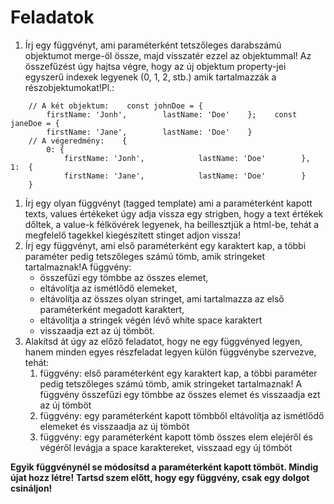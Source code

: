 # **Feladatok**

1. Írj egy függvényt, ami paraméterként tetszőleges darabszámú objektumot merge-öl össze, majd visszatér ezzel az objektummal! Az összefűzést úgy hajtsa végre, hogy az új objektum property-jei egyszerű indexek legyenek (0, 1, 2, stb.) amik tartalmazzák a részobjektumokat!Pl.:

```
    // A két objektum:    const johnDoe = { 
        firstName: 'Jonh',        lastName: 'Doe'    };    const janeDoe = { 
        firstName: 'Jane',        lastName: 'Doe'    }
    // A végeredmény:    {
        0: { 
            firstName: 'Jonh',            lastName: 'Doe'        },        1:  { 
            firstName: 'Jane',            lastName: 'Doe'        }
    }
```

1. Írj egy olyan függvényt (tagged template) ami a paraméterként kapott texts, values értékeket úgy adja vissza egy strigben, hogy a text értékek dőltek, a value-k félkövérek legyenek, ha beillesztjük a html-be, tehát a megfelelő tagekkel kiegészített stinget adjon vissza!
2. Írj egy függvényt, ami első paraméterként egy karaktert kap, a többi paraméter pedig tetszőleges számú tömb, amik stringeket tartalmaznak!A függvény:
    - összefűzi egy tömbbe az összes elemet,
    - eltávolítja az ismétlődő elemeket,
    - eltávolítja az összes olyan stringet, ami tartalmazza az első paraméterként megadott karaktert,
    - eltávolítja a stringek végén lévő white space karaktert
    - visszaadja ezt az új tömböt.
3. Alakítsd át úgy az előző feladatot, hogy ne egy függvényed legyen, hanem minden egyes részfeladat legyen külön függvénybe szervezve, tehát:
    1. függvény: első paraméterként egy karaktert kap, a többi paraméter pedig tetszőleges számú tömb, amik stringeket tartalmaznak! A függvény összefűzi egy tömbbe az összes elemet és visszaadja ezt az új tömböt
    2. függvény: egy paraméterként kapott tömbből eltávolítja az ismétlődő elemeket és visszaadja az új tömböt
    3. függvény: egy paraméterként kapott tömb összes elem elejéről és végéről levágja a space karaktereket, visszaad egy új tömböt

**Egyik függvénynél se módosítsd a paraméterként kapott tömböt. Mindig újat hozz létre!** **Tartsd szem előtt, hogy egy függvény, csak egy dolgot csináljon!**